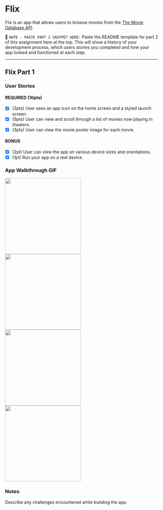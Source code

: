 # Flix

Flix is an app that allows users to browse movies from the [The Movie Database API](http://docs.themoviedb.apiary.io/#).

📝 `NOTE - PASTE PART 2 SNIPPET HERE:` Paste the README template for part 2 of this assignment here at the top. This will show a history of your development process, which users stories you completed and how your app looked and functioned at each step.

---

## Flix Part 1

### User Stories

#### REQUIRED (10pts)
- [x] (2pts) User sees an app icon on the home screen and a styled launch screen.
- [x] (5pts) User can view and scroll through a list of movies now playing in theaters.
- [x] (3pts) User can view the movie poster image for each movie.

#### BONUS
- [x] (2pt) User can view the app on various device sizes and orientations.
- [x] (1pt) Run your app on a real device.

### App Walkthrough GIF

<img src="https://i.imgur.com/qYdWBBT.gif" width=250><br>
<img src="https://i.imgur.com/ZKfsxAW.gif" width=250><br>
<img src="https://i.imgur.com/hroUdWh.gif" width=250><br>
<img src="https://i.imgur.com/e68Ugm0.gif" width=250><br>

### Notes
Describe any challenges encountered while building the app.
